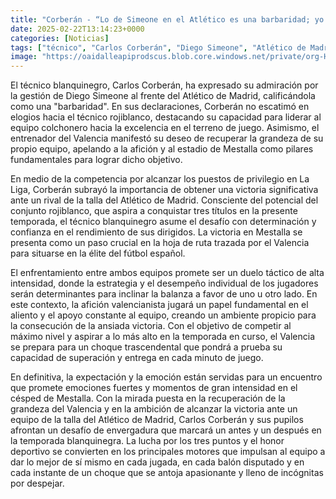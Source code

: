 ```yaml
---
title: "Corberán - “Lo de Simeone en el Atlético es una barbaridad; yo tengo la ilusión de recuperar la grandeza del Valencia”"
date: 2025-02-22T13:14:23+0000
categories: [Noticias]
tags: ["técnico", "Carlos Corberán", "Diego Simeone", "Atlético de Madrid", "Valencia", "Mestalla", "La Liga", "fútbol español", "estrategia", "jugadores", "afición", "victoria", "competencia", "equipo", "temporada."]
image: "https://oaidalleapiprodscus.blob.core.windows.net/private/org-HKmKxpuNw3Y88lm4EBrIPq0n/user-ZwiCXOggLL8ZNNKE2g7rXFmV/img-QKc1ULm33W4w3HJuzovdIYDi.png?st=2025-02-22T12%3A14%3A23Z&se=2025-02-22T14%3A14%3A23Z&sp=r&sv=2024-08-04&sr=b&rscd=inline&rsct=image/png&skoid=d505667d-d6c1-4a0a-bac7-5c84a87759f8&sktid=a48cca56-e6da-484e-a814-9c849652bcb3&skt=2025-02-22T03%3A06%3A47Z&ske=2025-02-23T03%3A06%3A47Z&sks=b&skv=2024-08-04&sig=btjk2toe1cmRI5wK7pilXwkeW9ZsDllxK9O5UHltQTk%3D"
---
```


El técnico blanquinegro, Carlos Corberán, ha expresado su admiración por la gestión de Diego Simeone al frente del Atlético de Madrid, calificándola como una "barbaridad". En sus declaraciones, Corberán no escatimó en elogios hacia el técnico rojiblanco, destacando su capacidad para liderar al equipo colchonero hacia la excelencia en el terreno de juego. Asimismo, el entrenador del Valencia manifestó su deseo de recuperar la grandeza de su propio equipo, apelando a la afición y al estadio de Mestalla como pilares fundamentales para lograr dicho objetivo.

En medio de la competencia por alcanzar los puestos de privilegio en La Liga, Corberán subrayó la importancia de obtener una victoria significativa ante un rival de la talla del Atlético de Madrid. Consciente del potencial del conjunto rojiblanco, que aspira a conquistar tres títulos en la presente temporada, el técnico blanquinegro asume el desafío con determinación y confianza en el rendimiento de sus dirigidos. La victoria en Mestalla se presenta como un paso crucial en la hoja de ruta trazada por el Valencia para situarse en la élite del fútbol español.

El enfrentamiento entre ambos equipos promete ser un duelo táctico de alta intensidad, donde la estrategia y el desempeño individual de los jugadores serán determinantes para inclinar la balanza a favor de uno u otro lado. En este contexto, la afición valencianista jugará un papel fundamental en el aliento y el apoyo constante al equipo, creando un ambiente propicio para la consecución de la ansiada victoria. Con el objetivo de competir al máximo nivel y aspirar a lo más alto en la temporada en curso, el Valencia se prepara para un choque trascendental que pondrá a prueba su capacidad de superación y entrega en cada minuto de juego.

En definitiva, la expectación y la emoción están servidas para un encuentro que promete emociones fuertes y momentos de gran intensidad en el césped de Mestalla. Con la mirada puesta en la recuperación de la grandeza del Valencia y en la ambición de alcanzar la victoria ante un equipo de la talla del Atlético de Madrid, Carlos Corberán y sus pupilos afrontan un desafío de envergadura que marcará un antes y un después en la temporada blanquinegra. La lucha por los tres puntos y el honor deportivo se convierten en los principales motores que impulsan al equipo a dar lo mejor de sí mismo en cada jugada, en cada balón disputado y en cada instante de un choque que se antoja apasionante y lleno de incógnitas por despejar.
    